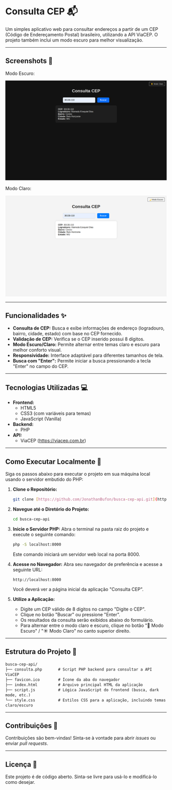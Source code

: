 # Consulta CEP 📬

Um simples aplicativo web para consultar endereços a partir de um CEP (Código de Endereçamento Postal) brasileiro, utilizando a API ViaCEP. O projeto também inclui um modo escuro para melhor visualização.

---

##  Screenshots 📸

   Modo Escuro:
   
![Modo Escuro](https://github.com/JonathanBufon/busca-cep-api/blob/main/cep-print/black.png)


   Modo Claro:

![Modo Claro](https://github.com/JonathanBufon/busca-cep-api/blob/main/cep-print/white.png)

---

## Funcionalidades ✨

* **Consulta de CEP:** Busca e exibe informações de endereço (logradouro, bairro, cidade, estado) com base no CEP fornecido.
* **Validação de CEP:** Verifica se o CEP inserido possui 8 dígitos.
* **Modo Escuro/Claro:** Permite alternar entre temas claro e escuro para melhor conforto visual.
* **Responsividade:** Interface adaptável para diferentes tamanhos de tela.
* **Busca com "Enter":** Permite iniciar a busca pressionando a tecla "Enter" no campo do CEP.

---

## Tecnologias Utilizadas 💻

* **Frontend:**
    * HTML5
    * CSS3 (com variáveis para temas)
    * JavaScript (Vanilla)
* **Backend:**
    * PHP
* **API:**
    * ViaCEP (https://viacep.com.br)

---

## Como Executar Localmente 🚀

Siga os passos abaixo para executar o projeto em sua máquina local usando o servidor embutido do PHP:

1.  **Clone o Repositório:**
    ```bash
    git clone [https://github.com/JonathanBufon/busca-cep-api.git](https://github.com/JonathanBufon/busca-cep-api.git)
    ```

2.  **Navegue até o Diretório do Projeto:**
    ```bash
    cd busca-cep-api
    ```

3.  **Inicie o Servidor PHP:**
    Abra o terminal na pasta raiz do projeto e execute o seguinte comando:
    ```bash
    php -S localhost:8000
    ```
    Este comando iniciará um servidor web local na porta 8000.

4.  **Acesse no Navegador:**
    Abra seu navegador de preferência e acesse a seguinte URL:
    ```
    http://localhost:8000
    ```
    Você deverá ver a página inicial da aplicação "Consulta CEP".

5.  **Utilize a Aplicação:**
    * Digite um CEP válido de 8 dígitos no campo "Digite o CEP".
    * Clique no botão "Buscar" ou pressione "Enter".
    * Os resultados da consulta serão exibidos abaixo do formulário.
    * Para alternar entre o modo claro e escuro, clique no botão "🌙 Modo Escuro" / "☀️ Modo Claro" no canto superior direito.

---

## Estrutura do Projeto 📁
 ```
busca-cep-api/
├── consulta.php       # Script PHP backend para consultar a API ViaCEP
├── favicon.ico        # Ícone da aba do navegador
├── index.html         # Arquivo principal HTML da aplicação
├── script.js          # Lógica JavaScript do frontend (busca, dark mode, etc.)
└── style.css          # Estilos CSS para a aplicação, incluindo temas claro/escuro
 ```

---

## Contribuições 🤝

Contribuições são bem-vindas! Sinta-se à vontade para abrir *issues* ou enviar *pull requests*.

---

## Licença 📝

Este projeto é de código aberto. Sinta-se livre para usá-lo e modificá-lo como desejar.
